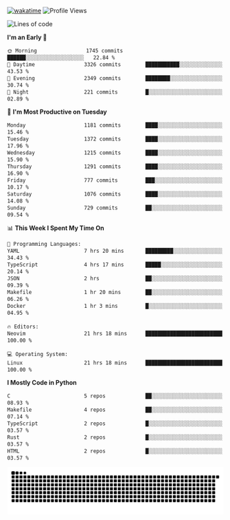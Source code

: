 [![wakatime](https://wakatime.com/badge/user/b920b284-3cde-4cd4-b72e-f7f22d050b16.svg)](https://wakatime.com/@b920b284-3cde-4cd4-b72e-f7f22d050b16)
![Profile Views](http://img.shields.io/badge/Profile%20Views-4586-blue)
<!--START_SECTION:waka-->
![Lines of code](https://img.shields.io/badge/From%20Hello%20World%20I%27ve%20Written-6.1%20million%20lines%20of%20code-blue)

**I'm an Early 🐤** 

```text
🌞 Morning                1745 commits        ██████░░░░░░░░░░░░░░░░░░░   22.84 % 
🌆 Daytime                3326 commits        ███████████░░░░░░░░░░░░░░   43.53 % 
🌃 Evening                2349 commits        ████████░░░░░░░░░░░░░░░░░   30.74 % 
🌙 Night                  221 commits         █░░░░░░░░░░░░░░░░░░░░░░░░   02.89 % 
```
📅 **I'm Most Productive on Tuesday** 

```text
Monday                   1181 commits        ████░░░░░░░░░░░░░░░░░░░░░   15.46 % 
Tuesday                  1372 commits        ████░░░░░░░░░░░░░░░░░░░░░   17.96 % 
Wednesday                1215 commits        ████░░░░░░░░░░░░░░░░░░░░░   15.90 % 
Thursday                 1291 commits        ████░░░░░░░░░░░░░░░░░░░░░   16.90 % 
Friday                   777 commits         ███░░░░░░░░░░░░░░░░░░░░░░   10.17 % 
Saturday                 1076 commits        ████░░░░░░░░░░░░░░░░░░░░░   14.08 % 
Sunday                   729 commits         ██░░░░░░░░░░░░░░░░░░░░░░░   09.54 % 
```


📊 **This Week I Spent My Time On** 

```text
💬 Programming Languages: 
YAML                     7 hrs 20 mins       █████████░░░░░░░░░░░░░░░░   34.43 % 
TypeScript               4 hrs 17 mins       █████░░░░░░░░░░░░░░░░░░░░   20.14 % 
JSON                     2 hrs               ██░░░░░░░░░░░░░░░░░░░░░░░   09.39 % 
Makefile                 1 hr 20 mins        ██░░░░░░░░░░░░░░░░░░░░░░░   06.26 % 
Docker                   1 hr 3 mins         █░░░░░░░░░░░░░░░░░░░░░░░░   04.95 % 

🔥 Editors: 
Neovim                   21 hrs 18 mins      █████████████████████████   100.00 % 

💻 Operating System: 
Linux                    21 hrs 18 mins      █████████████████████████   100.00 % 
```

**I Mostly Code in Python** 

```text
C                        5 repos             ██░░░░░░░░░░░░░░░░░░░░░░░   08.93 % 
Makefile                 4 repos             ██░░░░░░░░░░░░░░░░░░░░░░░   07.14 % 
TypeScript               2 repos             █░░░░░░░░░░░░░░░░░░░░░░░░   03.57 % 
Rust                     2 repos             █░░░░░░░░░░░░░░░░░░░░░░░░   03.57 % 
HTML                     2 repos             █░░░░░░░░░░░░░░░░░░░░░░░░   03.57 % 
```




<!--END_SECTION:waka-->
![Snake animation](https://raw.githubusercontent.com/timmypidashev/timmypidashev/main/commits.svg)
